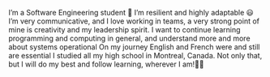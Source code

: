 I’m a Software Engineering student 📖
I’m resilient and highly adaptable 😃
I’m very communicative, and I love working in teams, a very strong point of mine is creativity and my leadership spirit.
I want to continue learning programming and computing in general, and understand more and more about systems operational On my journey English and French were and still are essential I studied all my high school in Montreal, Canada. Not only that, but I will do my best and follow learning, wherever I am!💪🍁
